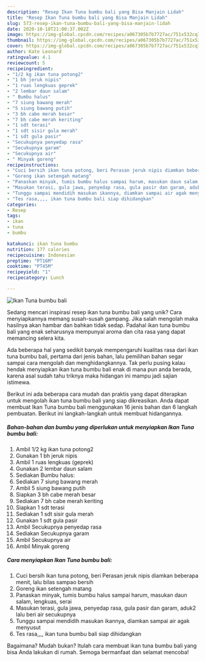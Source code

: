 ```yaml
---
description: "Resep Ikan Tuna bumbu bali yang Bisa Manjain Lidah"
title: "Resep Ikan Tuna bumbu bali yang Bisa Manjain Lidah"
slug: 573-resep-ikan-tuna-bumbu-bali-yang-bisa-manjain-lidah
date: 2020-10-18T21:00:37.002Z
image: https://img-global.cpcdn.com/recipes/a067305b7b7727ac/751x532cq70/ikan-tuna-bumbu-bali-foto-resep-utama.jpg
thumbnail: https://img-global.cpcdn.com/recipes/a067305b7b7727ac/751x532cq70/ikan-tuna-bumbu-bali-foto-resep-utama.jpg
cover: https://img-global.cpcdn.com/recipes/a067305b7b7727ac/751x532cq70/ikan-tuna-bumbu-bali-foto-resep-utama.jpg
author: Kate Leonard
ratingvalue: 4.1
reviewcount: 5
recipeingredient:
- "1/2 kg ikan tuna potong2"
- "1 bh jeruk nipis"
- "1 ruas lengkuas geprek"
- "2 lembar daun salam"
- " Bumbu halus"
- "7 siung bawang merah"
- "5 siung bawang putih"
- "3 bh cabe merah besar"
- "7 bh cabe merah keriting"
- "1 sdt terasi"
- "1 sdt sisir gula merah"
- "1 sdt gula pasir"
- "Secukupnya penyedap rasa"
- "Secukupnya garam"
- "Secukupnya air"
- " Minyak goreng"
recipeinstructions:
- "Cuci bersih ikan tuna potong, beri Perasan jeruk nipis diamkan beberapa menit, lalu bilas sampao bersih"
- "Goreng ikan setengah matang"
- "Panaskan minyak, tumis bumbu halus sampai harum, masukan daun salam, lengkuas, serai"
- "Masukan terasi, gula jawa, penyedap rasa, gula pasir dan garam, aduk2 lalu beri air secukupnya"
- "Tunggu sampai mendidih masukan ikannya, diamkan sampai air agak menyusut"
- "Tes rasa,,,, ikan tuna bumbu bali siap dihidangkan"
categories:
- Resep
tags:
- ikan
- tuna
- bumbu

katakunci: ikan tuna bumbu 
nutrition: 177 calories
recipecuisine: Indonesian
preptime: "PT16M"
cooktime: "PT45M"
recipeyield: "1"
recipecategory: Lunch

---
```



![Ikan Tuna bumbu bali](https://img-global.cpcdn.com/recipes/a067305b7b7727ac/751x532cq70/ikan-tuna-bumbu-bali-foto-resep-utama.jpg)

Sedang mencari inspirasi resep ikan tuna bumbu bali yang unik? Cara menyiapkannya memang susah-susah gampang. Jika salah mengolah maka hasilnya akan hambar dan bahkan tidak sedap. Padahal ikan tuna bumbu bali yang enak seharusnya mempunyai aroma dan cita rasa yang dapat memancing selera kita.



Ada beberapa hal yang sedikit banyak mempengaruhi kualitas rasa dari ikan tuna bumbu bali, pertama dari jenis bahan, lalu pemilihan bahan segar sampai cara mengolah dan menghidangkannya. Tak perlu pusing kalau hendak menyiapkan ikan tuna bumbu bali enak di mana pun anda berada, karena asal sudah tahu triknya maka hidangan ini mampu jadi sajian istimewa.


Berikut ini ada beberapa cara mudah dan praktis yang dapat diterapkan untuk mengolah ikan tuna bumbu bali yang siap dikreasikan. Anda dapat membuat Ikan Tuna bumbu bali menggunakan 16 jenis bahan dan 6 langkah pembuatan. Berikut ini langkah-langkah untuk membuat hidangannya.

<!--inarticleads1-->

##### Bahan-bahan dan bumbu yang diperlukan untuk menyiapkan Ikan Tuna bumbu bali:

1. Ambil 1/2 kg ikan tuna potong2
1. Gunakan 1 bh jeruk nipis
1. Ambil 1 ruas lengkuas (geprek)
1. Gunakan 2 lembar daun salam
1. Sediakan  Bumbu halus:
1. Sediakan 7 siung bawang merah
1. Ambil 5 siung bawang putih
1. Siapkan 3 bh cabe merah besar
1. Sediakan 7 bh cabe merah keriting
1. Siapkan 1 sdt terasi
1. Sediakan 1 sdt sisir gula merah
1. Gunakan 1 sdt gula pasir
1. Ambil Secukupnya penyedap rasa
1. Sediakan Secukupnya garam
1. Ambil Secukupnya air
1. Ambil  Minyak goreng




<!--inarticleads2-->

##### Cara menyiapkan Ikan Tuna bumbu bali:

1. Cuci bersih ikan tuna potong, beri Perasan jeruk nipis diamkan beberapa menit, lalu bilas sampao bersih
1. Goreng ikan setengah matang
1. Panaskan minyak, tumis bumbu halus sampai harum, masukan daun salam, lengkuas, serai
1. Masukan terasi, gula jawa, penyedap rasa, gula pasir dan garam, aduk2 lalu beri air secukupnya
1. Tunggu sampai mendidih masukan ikannya, diamkan sampai air agak menyusut
1. Tes rasa,,,, ikan tuna bumbu bali siap dihidangkan




Bagaimana? Mudah bukan? Itulah cara membuat ikan tuna bumbu bali yang bisa Anda lakukan di rumah. Semoga bermanfaat dan selamat mencoba!
